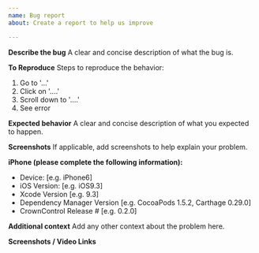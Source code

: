 ```yaml
---
name: Bug report
about: Create a report to help us improve

---
```


**Describe the bug**
A clear and concise description of what the bug is.

**To Reproduce**
Steps to reproduce the behavior:
1. Go to '...'
2. Click on '....'
3. Scroll down to '....'
4. See error

**Expected behavior**
A clear and concise description of what you expected to happen.

**Screenshots**
If applicable, add screenshots to help explain your problem.

**iPhone (please complete the following information):**
 - Device: [e.g. iPhone6]
 - iOS Version: [e.g. iOS9.3]
 - Xcode Version [e.g. 9.3]
 - Dependency Manager Version [e.g. CocoaPods 1.5.2, Carthage 0.29.0]
 - CrownControl Release # [e.g. 0.2.0]

**Additional context**
Add any other context about the problem here.

**Screenshots / Video Links**

